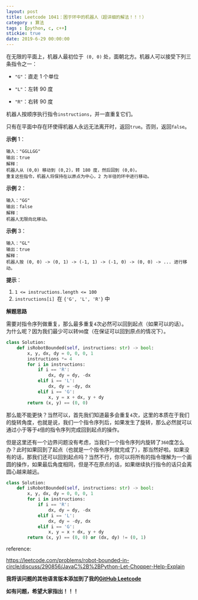 ```yaml
---
layout: post
title: Leetcode 1041：困于环中的机器人（超详细的解法！！！）
category : 算法
tags : [python, c, c++]
stickie: true
date: 2019-6-29 00:00:00
---
```


在无限的平面上，机器人最初位于` (0, 0)` 处，面朝北方。机器人可以接受下列三条指令之一：

- `"G"`：直走 1 个单位

- `"L"`：左转 90 度

- `"R"`：右转 90 度

机器人按顺序执行指令`instructions`，并一直重复它们。

只有在平面中存在环使得机器人永远无法离开时，返回`true`。否则，返回`false`。

**示例** 1：

```
输入："GGLLGG"
输出：true
解释：
机器人从 (0,0) 移动到 (0,2)，转 180 度，然后回到 (0,0)。
重复这些指令，机器人将保持在以原点为中心，2 为半径的环中进行移动。
```

**示例** 2：

```
输入："GG"
输出：false
解释：
机器人无限向北移动。
```

**示例** 3：

```
输入："GL"
输出：true
解释：
机器人按 (0, 0) -> (0, 1) -> (-1, 1) -> (-1, 0) -> (0, 0) -> ... 进行移动。
```

**提示**：

1. `1 <= instructions.length <= 100`
2. `instructions[i] `在 `{'G', 'L', 'R'}` 中

**解题思路**

需要对指令序列做重复，那么最多重复`4`次必然可以回到起点（如果可以的话）。为什么呢？因为我们最少可以转`90`度（在保证可以回到原点的情况下）。

```python
class Solution:
    def isRobotBounded(self, instructions: str) -> bool:
        x, y, dx, dy = 0, 0, 0, 1
        instructions *= 4
        for i in instructions:
            if i == 'R': 
                dx, dy = dy, -dx
            elif i == 'L': 
                dx, dy = -dy, dx
            elif i == 'G': 
                x, y = x + dx, y + dy
        return (x, y) == (0, 0)
```

那么能不能更快？当然可以，首先我们知道最多会重复`4`次，这里的本质在于我们的旋转角度，也就是说，我们一个指令序列后，如果发生了旋转，那么必然就可以通过小于等于`4`倍的指令序列完成回到起点的操作。

但是这里还有一个边界问题没有考虑，当我们一个指令序列内旋转了`360`度怎么办？此时如果回到了起点（也就是一个指令序列就完成了），那当然好啦。如果没有的话，那我们还可以回到起点吗？当然不行，你可以将所有的指令理解为一个画圆的操作，如果最后角度相同，但是不在原点的话，如果继续执行指令的话只会离圆心越来越远。

```python
class Solution:
    def isRobotBounded(self, instructions: str) -> bool:
        x, y, dx, dy = 0, 0, 0, 1
        for i in instructions:
            if i == 'R': 
                dx, dy = dy, -dx
            elif i == 'L': 
                dx, dy = -dy, dx
            elif i == 'G': 
                x, y = x + dx, y + dy
        return (x, y) == (0, 0) or (dx, dy) != (0, 1)
```

reference:

https://leetcode.com/problems/robot-bounded-in-circle/discuss/290856/JavaC%2B%2BPython-Let-Chopper-Help-Explain

**我将该问题的其他语言版本添加到了我的[GitHub Leetcode](https://github.com/luliyucoordinate/Leetcode)**

**如有问题，希望大家指出！！！**
